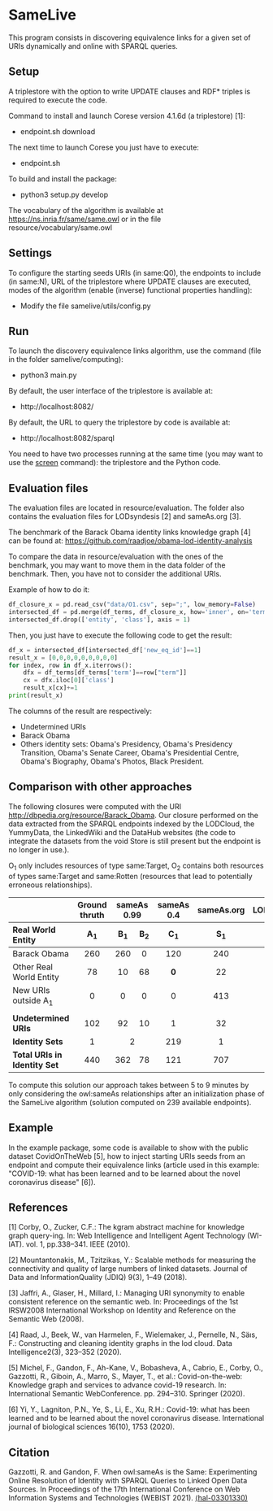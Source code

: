 # SameLive

This program consists in discovering equivalence links for a given set of URIs dynamically and online with SPARQL queries.

## Setup

A triplestore with the option to write UPDATE clauses and RDF* triples is required to execute the code.

Command to install and launch Corese version 4.1.6d (a triplestore) [1]:
- endpoint.sh download

The next time to launch Corese you just have to execute:
- endpoint.sh

To build and install the package:
- python3 setup.py develop

The vocabulary of the algorithm is available at https://ns.inria.fr/same/same.owl or in the file resource/vocabulary/same.owl

## Settings

To configure the starting seeds URIs (in same:Q0), the endpoints to include (in same:N), URL of the triplestore where UPDATE clauses are executed, modes of the algorithm (enable (inverse) functional properties handling):
- Modify the file samelive/utils/config.py

## Run

To launch the discovery equivalence links algorithm, use the command (file in the folder samelive/computing):
- python3 main.py

By default, the user interface of the triplestore is available at:
- http://localhost:8082/

By default, the URL to query the triplestore by code is available at:
- http://localhost:8082/sparql

You need to have two processes running at the same time (you may want to use the [screen](https://linuxize.com/post/how-to-use-linux-screen/) command): the triplestore and the Python code.

##

## Evaluation files
The evaluation files are located in resource/evaluation. The folder also contains the evaluation files for LODsyndesis [2] and sameAs.org [3].

The benchmark of the Barack Obama identity links knowledge graph [4] can be found at:
https://github.com/raadjoe/obama-lod-identity-analysis

To compare the data in resource/evaluation with the ones of the benchmark, you may want to move them in the data folder of the benchmark. Then, you have not to consider the additional URIs.

Example of how to do it:
```python
df_closure_x = pd.read_csv("data/O1.csv", sep=";", low_memory=False)
intersected_df = pd.merge(df_terms, df_closure_x, how='inner', on='term')
intersected_df.drop(['entity', 'class'], axis = 1)
```

Then, you just have to execute the following code to get the result:
```python
df_x = intersected_df[intersected_df['new_eq_id']==1]
result_x = [0,0,0,0,0,0,0,0,0]
for index, row in df_x.iterrows(): 
    dfx = df_terms[df_terms['term']==row["term"]]
    cx = dfx.iloc[0]['class']
    result_x[cx]+=1
print(result_x)
```
The columns of the result are respectively:
- Undetermined URIs
- Barack Obama
- Others identity sets: Obama's Presidency, Obama's Presidency Transition, Obama's Senate Career, Obama's Presidential Centre, Obama's Biography, Obama's Photos, Black President.   

## Comparison with other approaches

The following closures were computed with the URI  http://dbpedia.org/resource/Barack_Obama.
Our closure performed on the data extracted from the SPARQL endpoints indexed by the LODCloud, the YummyData, the LinkedWiki and the DataHub websites (the code to integrate the datasets from the void Store is still present but the endpoint is no longer in use.). 


O<sub>1</sub> only includes resources of type same:Target, O<sub>2</sub> contains both resources of types same:Target and same:Rotten (resources that lead to potentially erroneous relationships).

<table>  
	<thead>  
		<tr align="center">
			<th></th><th>Ground thruth</th><th colspan="2">sameAs 0.99</th><th>sameAs 0.4</th><th>sameAs.org</th><th>LODsyndesis</th><th></th><th colspan="2">SameLive</th>
		</tr>  
		<tr align="center"><th align="left">Real World Entity</th> <th>A<sub>1</sub></th><th>B<sub>1</sub></th><th>B<sub>2</sub></th><th>C<sub>1</sub></th><th>S<sub>1</sub></th><th>L<sub>1</sub></th><th></th><th>0<sub>1</sub></th><th>0<sub>2</sub></th>
		</tr>  
	</thead>  
	<tbody>
		<tr align="center">
			<td align="left">Barack Obama</td> <td>260</td><td>260</td><td>0</td><td>120</td><td>240</td><td>19</td><td></td><td>109</td><td>117</td>
	       </tr>  
		<tr align="center">
			<td align="left">Other Real World Entity</td> <td>78</td><td>10</td><td>68</td><td><b>0</b></td><td>22</td><td><b>0</b></td><td></td><td><b>0</b></td><td><b>0</b></td>
	       </tr>  
		<tr align="center">
			<td align="left">New URIs outside A<sub>1</sub></td> <td>0</td><td>0</td><td>0</td><td>0</td><td>413</td><td>14</td><td></td><td>153</td><td>198</td>
    <tr>
    <td></td><td></td><td></td><td></td><td></td><td></td><td></td><td></td><td></td><td></td>
    </tr>
		<tr align="center">
			<td align="left"><b>Undetermined URIs</b></td> <td>102</td><td>92</td><td>10</td><td>1</td><td>32</td><td>4</td><td></td><td>8</td><td>11</td>
	       </tr>  
		<tr align="center" >
			<td align="left"><b>Identity Sets</b></td> <td>1</td><td colspan="2">2</td><td>219</td><td>1</td><td>1</td><td></td><td>1</td><td>1</td>
	       </tr>  
		<tr align="center">
			<td align="left"><b>Total URIs in Identity Set</b></td> <td>440</td><td>362</td><td>78</td><td>121</td><td>707</td><td>37</td><td></td><td><b>269</b></td><td><b>323</b></td>
	       </tr>  
       </tbody>  
</table>

To compute this solution our approach takes between 5 to 9 minutes by only considering the owl:sameAs relationships after an initialization phase of the SameLive algorithm (solution computed on 239 available endpoints).

## Example

In the example package, some code is available to show with the public dataset CovidOnTheWeb [5], how to inject starting URIs seeds from an endpoint and compute their equivalence links (article used in this example: "COVID-19: what has been learned and to be learned about the novel coronavirus disease" [6]).

## References
[1] Corby, O., Zucker, C.F.: The kgram abstract machine for knowledge graph query-ing. In: Web Intelligence and Intelligent Agent Technology (WI-IAT). vol. 1, pp.338–341. IEEE (2010).

[2] Mountantonakis, M., Tzitzikas, Y.: Scalable methods for measuring the connectivity and quality of large numbers of linked datasets. Journal of Data and InformationQuality (JDIQ) 9(3), 1–49 (2018).

[3] Jaffri, A., Glaser, H., Millard, I.: Managing URI synonymity to enable consistent reference on the semantic web. In: Proceedings of the 1st IRSW2008 International Workshop on Identity and Reference on the Semantic Web (2008).

[4] Raad, J., Beek, W., van Harmelen, F., Wielemaker, J., Pernelle, N., Säıs, F.: Constructing and cleaning identity graphs in the lod cloud. Data Intelligence2(3), 323–352 (2020).

[5] Michel, F., Gandon, F., Ah-Kane, V., Bobasheva, A., Cabrio, E., Corby, O., Gazzotti, R., Giboin, A., Marro, S., Mayer, T., et al.: Covid-on-the-web: Knowledge graph and services to advance covid-19 research. In: International Semantic WebConference. pp. 294–310. Springer (2020).

[6] Yi, Y., Lagniton, P.N., Ye, S., Li, E., Xu, R.H.: Covid-19: what has been learned and to be learned about the novel coronavirus disease. International journal of biological sciences 16(10), 1753 (2020).

## Citation
Gazzotti, R. and Gandon, F. When owl:sameAs is the Same: Experimenting Online Resolution of Identity with SPARQL Queries to Linked Open Data Sources. In Proceedings of the 17th International Conference on Web Information Systems and Technologies (WEBIST 2021). [⟨hal-03301330)](https://hal.archives-ouvertes.fr/hal-03301330)
